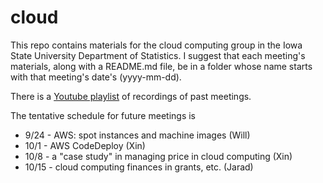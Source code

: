 # cloud
This repo contains materials for the cloud computing group in the Iowa State University Department of Statistics. I suggest that each meeting's materials, along with a README.md file, be in a folder whose name starts with that meeting's date's (yyyy-mm-dd).

There is a [Youtube playlist](https://www.youtube.com/watch?v=Z7RCnzSkNcQ&list=PLs5XGFlsJ8WiEdNPriu9nchQreNtwzPOe&index=2) of recordings of past meetings. 

The tentative schedule for future meetings is

- 9/24 - AWS: spot instances and machine images (Will)
- 10/1 - AWS CodeDeploy (Xin)
- 10/8 - a "case study" in managing price in cloud computing (Xin)
- 10/15 - cloud computing finances in grants, etc. (Jarad)

